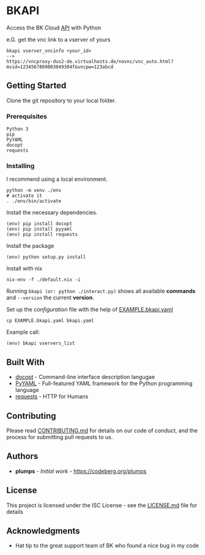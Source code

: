 # BKAPI

Access the BK Cloud [API](http://kb.providerservice.com/bk-cloud/api/bkcloud-api.html) with Python

e.G. get the vnc link to a vserver of yours

```
bkapi vserver_vncinfo <your_id>
-->
https://vncproxy-dus2-de.virtualhosts.de/novnc/vnc_auto.html?mvid=1234567809003049304f&vncpw=123abcd
```

## Getting Started

Clone the git repository to your local folder.

### Prerequisites

```
Python 3
pip
PyYAML
docopt
requests
```

### Installing

I recommend using a local environment.

```
python -m venv ./env
# activate it
. ./env/bin/activate
```

Install the necessary dependencies.

```
(env) pip install docopt
(env) pip install pyyaml
(env) pip install requests
```

Install the package

```
(env) python setup.py install
```

Install with nix

```
nix-env -f ./default.nix -i
```

Running `bkapi (or: python ./interact.py)` shows all available **commands** and `--version` the current **version**.

Set up the _configuration_ file with the help of [EXAMPLE.bkapi.yaml](EXAMPLE.bkapi.yaml)

```
cp EXAMPLE.bkapi.yaml bkapi.yaml
```

Example call:

```
(env) bkapi vservers_list
```

## Built With

- [docopt](http://docopt.org/) - Command-line interface description langugae
- [PyYAML](https://pyyaml.org) - Full-featured YAML framework for the Python programming language
- [requests](https://2.python-requests.org/en/master/#) - HTTP for Humans

## Contributing

Please read [CONTRIBUTING.md](CONTRIBUTING.md) for details on our code of conduct, and the process for submitting pull requests to us.

## Authors

- **plumps** - _Initial work_ - https://codeberg.org/plumps

## License

This project is licensed under the ISC License - see the [LICENSE.md](LICENSE.md) file for details

## Acknowledgments

- Hat tip to the great support team of BK who found a nice bug in my code
